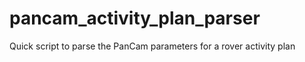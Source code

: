 # pancam_activity_plan_parser
Quick script to parse the PanCam parameters for a rover activity plan

